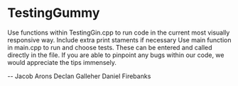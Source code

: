 # TestingGummy

Use functions within TestingGin.cpp to run code in the current most visually responsive way. 
Include extra print staments if necessary 
Use main function in main.cpp to run and choose tests. These can be entered and called directly in the file. 
If you are able to pinpoint any bugs within our code, we would appreciate the tips immensely. 

--
Jacob Arons
Declan Galleher
Daniel Firebanks 
